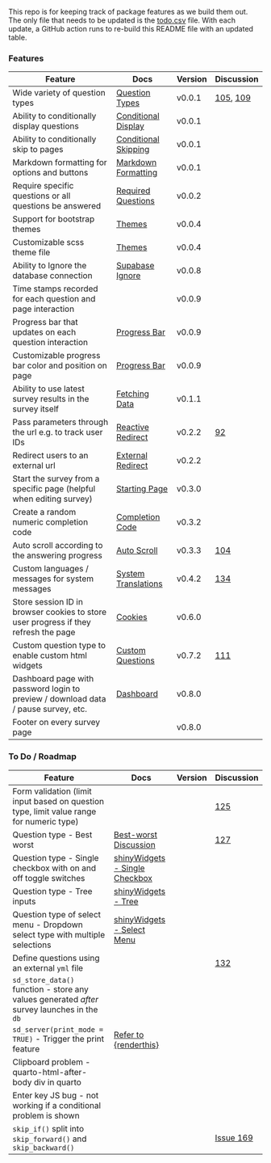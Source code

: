 
<!-- README.md is generated from README.Rmd. Please edit this file -->

This repo is for keeping track of package features as we build them out.
The only file that needs to be updated is the
[todo.csv](https://github.com/surveydown-dev/todo/blob/main/todo.csv)
file. With each update, a GitHub action runs to re-build this README
file with an updated table.

### Features

| Feature | Docs | Version | Discussion |
|----|----|----|----|
| Wide variety of question types | [Question Types](https://surveydown.org/manuals/question-types) | v0.0.1 | [105](https://github.com/orgs/surveydown-dev/discussions/105), [109](https://github.com/orgs/surveydown-dev/discussions/109) |
| Ability to conditionally display questions | [Conditional Display](https://surveydown.org/manuals/conditional-control#conditional-display) | v0.0.1 |  |
| Ability to conditionally skip to pages | [Conditional Skipping](https://surveydown.org/manuals/conditional-control#conditional-skipping) | v0.0.1 |  |
| Markdown formatting for options and buttons | [Markdown Formatting](https://surveydown.org/manuals/question-formatting#markdown-formatting) | v0.0.1 |  |
| Require specific questions or all questions be answered | [Required Questions](https://surveydown.org/manuals/server-options#required-questions) | v0.0.2 |  |
| Support for bootstrap themes | [Themes](https://surveydown.org/manuals/survey-components#changing-the-look-and-feel) | v0.0.4 |  |
| Customizable scss theme file | [Themes](https://surveydown.org/manuals/survey-components#changing-the-look-and-feel) | v0.0.4 |  |
| Ability to Ignore the database connection | [Supabase Ignore](https://surveydown.org/manuals/store-data#ignoring-the-supabase-connection) | v0.0.8 |  |
| Time stamps recorded for each question and page interaction |  | v0.0.9 |  |
| Progress bar that updates on each question interaction | [Progress Bar](https://surveydown.org/manuals/survey-components#progress-bar) | v0.0.9 |  |
| Customizable progress bar color and position on page | [Progress Bar](https://surveydown.org/manuals/survey-components#progress-bar) | v0.0.9 |  |
| Ability to use latest survey results in the survey itself | [Fetching Data](https://surveydown.org/manuals/fetch-data#reactive-fetching) | v0.1.1 |  |
| Pass parameters through the url e.g. to track user IDs | [Reactive Redirect](https://surveydown.org/manuals/redirect#reactive-redirect) | v0.2.2 | [92](https://github.com/orgs/surveydown-dev/discussions/92) |
| Redirect users to an external url | [External Redirect](https://surveydown.org/manuals/redirect) | v0.2.2 |  |
| Start the survey from a specific page (helpful when editing survey) | [Starting Page](https://surveydown.org/manuals/server-options#starting-page) | v0.3.0 |  |
| Create a random numeric completion code | [Completion Code](https://surveydown.org/manuals/reactivity#displaying-stored-values-e.g.-a-completion-code) | v0.3.2 |  |
| Auto scroll according to the answering progress | [Auto Scroll](https://surveydown.org/manuals/server-options#auto-scroll) | v0.3.3 | [104](https://github.com/surveydown-dev/surveydown/issues/104) |
| Custom languages / messages for system messages | [System Translations](https://surveydown.org/manuals/system-translations) | v0.4.2 | [134](https://github.com/orgs/surveydown-dev/discussions/134) |
| Store session ID in browser cookies to store user progress if they refresh the page | [Cookies](https://surveydown.org/manuals/server-options#cookie) | v0.6.0 |  |
| Custom question type to enable custom html widgets | [Custom Questions](https://surveydown.org/manuals/custom-questions) | v0.7.2 | [111](https://github.com/orgs/surveydown-dev/discussions/111) |
| Dashboard page with password login to preview / download data / pause survey, etc. | [Dashboard](https://surveydown.org/manuals/dashboard) | v0.8.0 |  |
| Footer on every survey page |  | v0.8.0 |  |

### To Do / Roadmap

| Feature | Docs | Version | Discussion |
|----|----|----|----|
| Form validation (limit input based on question type, limit value range for numeric type) |  |  | [125](https://github.com/orgs/surveydown-dev/discussions/125) |
| Question type - Best worst | [Best-worst Discussion](https://github.com/orgs/surveydown-dev/discussions/127) |  | [127](https://github.com/orgs/surveydown-dev/discussions/127) |
| Question type - Single checkbox with on and off toggle switches | [shinyWidgets - Single Checkbox](https://github.com/dreamRs/shinyWidgets?tab=readme-ov-file#single-checkbox) |  |  |
| Question type - Tree inputs | [shinyWidgets - Tree](https://github.com/dreamRs/shinyWidgets?tab=readme-ov-file#tree) |  |  |
| Question type of select menu - Dropdown select type with multiple selections | [shinyWidgets - Select Menu](https://github.com/dreamRs/shinyWidgets?tab=readme-ov-file#select-menu) |  |  |
| Define questions using an external `yml` file |  |  | [132](https://github.com/orgs/surveydown-dev/discussions/132) |
| `sd_store_data()` function - store any values generated *after* survey launches in the `db` |  |  |  |
| `sd_server(print_mode = TRUE)` - Trigger the print feature | [Refer to {renderthis}](https://github.com/jhelvy/renderthis/blob/main/R/pdf.R) |  |  |
| Clipboard problem - quarto-html-after-body div in quarto |  |  |  |
| Enter key JS bug - not working if a conditional problem is shown |  |  |  |
| `skip_if()` split into `skip_forward()` and `skip_backward()` |  |  | [Issue 169](https://github.com/surveydown-dev/surveydown/issues/169#issuecomment-2611211412) |
